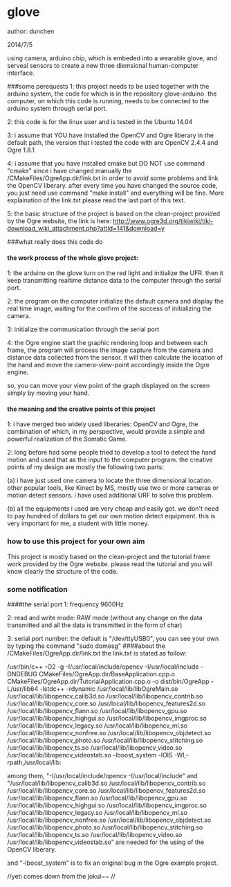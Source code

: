 glove
=====
author: dunchen

2014/7/5


using camera, arduino chip, which is embeded into a wearable glove, and serveal sensors to create a new three diemsional human-computer interface.

###some perequests
1: this project needs to be used together with the arduino system, the code for which is in the repository glove-arduino. the computer, on which this code is running, needs to be connected to the arduino system through serial port.

2: this code is for the linux user and is tested in the Ubuntu 14.04

3: i assume that YOU have installed the OpenCV and Ogre liberary in the default path, the version that i tested the code with are OpenCV 2.4.4 and Ogre 1.8.1

4: i assume that you have installed cmake but DO NOT use command "cmake" since i have changed manually the /CMakeFiles/OgreApp.dir/link.txt in order to avoid some problems and link the OpenCV liberary. after every time you have changed the source code, you just need use command "make install" and everything will be fine. More explaination of the link.txt please read the last part of this text.

5: the basic structure of the project is based on the clean-project provided by the Ogre website, the link is here: http://www.ogre3d.org/tikiwiki/tiki-download_wiki_attachment.php?attId=141&download=y

###what really does this code do
#### the work process of the whole glove project:
1: the arduino on the glove turn on the red light and initialize the UFR. then it keep transmitting realtime distance data to the computer through the serial port.

2: the program on the computer initialize the default camera and display the real time image, waiting for the confirm of the success of initializing the camera.

3: initialize the communication through the serial port

4: the Ogre engine start the graphic rendering loop and between each frame, the program will process the image capture from the camera and distance data collected from the sensor. it will then calculate the location of the hand and move the camera-view-point accordingly inside the Ogre engine. 


so, you can move your view point of the graph displayed on the screen simply by moving your hand.

#### the meaning and the creative points of this project
1: i have merged two widely used liberaries: OpenCV and Ogre, the combination of which, in my perspective, would provide a simple and powerful realization of the Somatic Game.

2: long before had some people tried to develop a tool to detect the hand motion and used that as the input to the computer program. the creative points of my design are mostly the following two parts:

(a) i have just used one camera to locate the three dimensional location. other popular tools, like Kinect by MS, mostly use two or more cameras or motion detect sensors. i have used additional URF to solve this problem.

(b) all the equipments i used are very cheap and easily got. we don't need to pay hundred of dollars to get our own motion detect equipment. this is very important for me, a student with little money.

### how to use this project for your own aim
This project is mostly based on the clean-project and the tutorial frame work provided by the Ogre website. please read the tutorial and you will know clearly the structure of the code.

### some notification
####the serial port
1: frequency 9600Hz

2: read and write mode: RAW mode (without any change on the data transmitted and all the data is transmitted in the form of char)

3: serial port number: the default is "/dev/ttyUSB0", you can see your own by typing the command "sudo domesg"
####about the /CMakeFiles/OgreApp.dir/link.txt
the link.txt is stated as follow:


  /usr/bin/c++ -O2 -g -I/usr/local/include/opencv -I/usr/local/include -DNDEBUG    CMakeFiles/OgreApp.dir/BaseApplication.cpp.o CMakeFiles/OgreApp.dir/TutorialApplication.cpp.o  -o dist/bin/OgreApp -L/usr/lib64 -lstdc++ -rdynamic /usr/local/lib/libOgreMain.so /usr/local/lib/libopencv_calib3d.so /usr/local/lib/libopencv_contrib.so /usr/local/lib/libopencv_core.so /usr/local/lib/libopencv_features2d.so /usr/local/lib/libopencv_flann.so /usr/local/lib/libopencv_gpu.so /usr/local/lib/libopencv_highgui.so /usr/local/lib/libopencv_imgproc.so /usr/local/lib/libopencv_legacy.so /usr/local/lib/libopencv_ml.so /usr/local/lib/libopencv_nonfree.so /usr/local/lib/libopencv_objdetect.so /usr/local/lib/libopencv_photo.so /usr/local/lib/libopencv_stitching.so /usr/local/lib/libopencv_ts.so /usr/local/lib/libopencv_video.so /usr/local/lib/libopencv_videostab.so -lboost_system -lOIS -Wl,-rpath,/usr/local/lib:

among them, "-I/usr/local/include/opencv -I/usr/local/include" and "/usr/local/lib/libopencv_calib3d.so /usr/local/lib/libopencv_contrib.so /usr/local/lib/libopencv_core.so /usr/local/lib/libopencv_features2d.so /usr/local/lib/libopencv_flann.so /usr/local/lib/libopencv_gpu.so /usr/local/lib/libopencv_highgui.so /usr/local/lib/libopencv_imgproc.so /usr/local/lib/libopencv_legacy.so /usr/local/lib/libopencv_ml.so /usr/local/lib/libopencv_nonfree.so /usr/local/lib/libopencv_objdetect.so /usr/local/lib/libopencv_photo.so /usr/local/lib/libopencv_stitching.so /usr/local/lib/libopencv_ts.so /usr/local/lib/libopencv_video.so /usr/local/lib/libopencv_videostab.so" are needed for the using of the OpenCV liberary.

and "-lboost_system" is to fix an original bug in the Ogre example project.






//yeti comes down from the jokul~~
//
